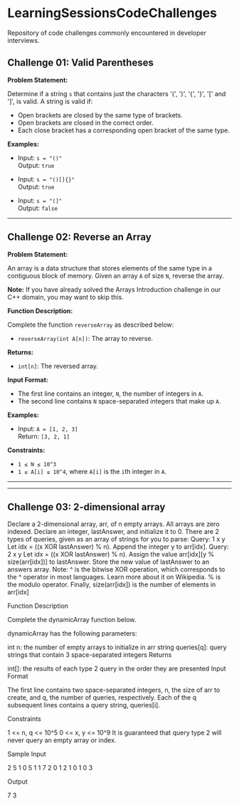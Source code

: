 # LearningSessionsCodeChallenges
Repository of code challenges commonly encountered in developer interviews.

## Challenge 01: Valid Parentheses

**Problem Statement:**

Determine if a string `s` that contains just the characters '(', ')', '{', '}', '[' and ']', is valid. A string is valid if:

- Open brackets are closed by the same type of brackets.
- Open brackets are closed in the correct order.
- Each close bracket has a corresponding open bracket of the same type.

**Examples:**

- Input: `s = "()"`  
  Output: `true`

- Input: `s = "()[]{}"`  
  Output: `true`

- Input: `s = "(]"`  
  Output: `false`

---

## Challenge 02: Reverse an Array

**Problem Statement:**

An array is a data structure that stores elements of the same type in a contiguous block of memory. Given an array `A` of size `N`, reverse the array.

**Note:** If you have already solved the Arrays Introduction challenge in our C++ domain, you may want to skip this.

**Function Description:**

Complete the function `reverseArray` as described below:

- `reverseArray(int A[n])`: The array to reverse.

**Returns:**

- `int[n]`: The reversed array.

**Input Format:**

- The first line contains an integer, `N`, the number of integers in `A`.
- The second line contains `N` space-separated integers that make up `A`.

**Examples:**

- Input: `A = [1, 2, 3]`  
  Return: `[3, 2, 1]`

**Constraints:**

- `1 ≤ N ≤ 10^3`
- `1 ≤ A[i] ≤ 10^4`, where `A[i]` is the `i`th integer in `A`.

---

---

## Challenge 03: 2-dimensional array

Declare a 2-dimensional array, arr, of n empty arrays. All arrays are zero indexed.
Declare an integer, lastAnswer, and initialize it to 0.
There are 2 types of queries, given as an array of strings for you to parse:
Query: 1 x y
Let idx = ((x XOR lastAnswer) % n).
Append the integer y to arr[idx].
Query: 2 x y
Let idx = ((x XOR lastAnswer) % n).
Assign the value arr[idx][y % size(arr[idx])] to lastAnswer.
Store the new value of lastAnswer to an answers array.
Note: ^ is the bitwise XOR operation, which corresponds to the ^ operator in most languages. Learn more about it on Wikipedia. % is the modulo operator. Finally, size(arr[idx]) is the number of elements in arr[idx]

Function Description

Complete the dynamicArray function below.

dynamicArray has the following parameters:

int n: the number of empty arrays to initialize in arr
string queries[q]: query strings that contain 3 space-separated integers
Returns

int[]: the results of each type 2 query in the order they are presented
Input Format

The first line contains two space-separated integers, n, the size of arr to create, and q, the number of queries, respectively.
Each of the q subsequent lines contains a query string, queries[i].

Constraints

1 <= n, q <= 10^5
0 <= x, y <= 10^9
It is guaranteed that query type 2 will never query an empty array or index.

Sample Input

2 5
1 0 5
1 1 7
2 0 1
2 1 0
1 0 3

Output

7
3





